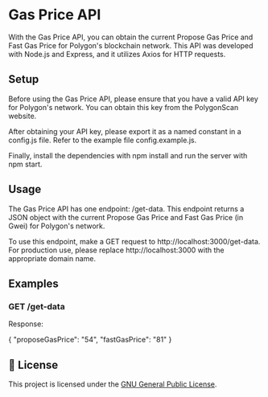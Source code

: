 # Gas Price API

With the Gas Price API, you can obtain the current Propose Gas Price and Fast Gas Price for Polygon's blockchain network. This API was developed with Node.js and Express, and it utilizes Axios for HTTP requests.

## Setup

Before using the Gas Price API, please ensure that you have a valid API key for Polygon's network. You can obtain this key from the PolygonScan website.

After obtaining your API key, please export it as a named constant in a config.js file. Refer to the example file config.example.js.

Finally, install the dependencies with npm install and run the server with npm start.

## Usage

The Gas Price API has one endpoint: /get-data. This endpoint returns a JSON object with the current Propose Gas Price and Fast Gas Price (in Gwei) for Polygon's network.

To use this endpoint, make a GET request to http://localhost:3000/get-data. For production use, please replace http://localhost:3000 with the appropriate domain name.

## Examples

### GET /get-data

Response:

{
"proposeGasPrice": "54",
"fastGasPrice": "81"
}

## 📄 License

This project is licensed under the [GNU General Public License](https://github.com/ColaborateBC/polygon-gas-tracker-alert/blob/main/LICENSE).

